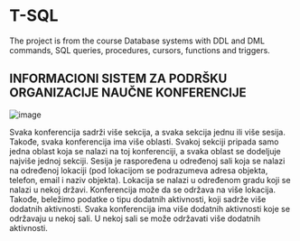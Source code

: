 # T-SQL
The project is from the course Database systems with DDL and DML commands, SQL queries, procedures, cursors, functions and triggers.

## INFORMACIONI SISTEM ZA PODRŠKU ORGANIZACIJE NAUČNE KONFERENCIJE

![image](https://user-images.githubusercontent.com/62118800/150410887-e8080aa8-b3ce-4bce-82d3-acdcd6209cae.png)

Svaka konferencija sadrži više sekcija, a svaka sekcija jednu ili više sesija. Takođe, svaka konferencija ima više oblasti. Svakoj sekciji pripada samo jedna oblast koja se nalazi na toj konferenciji, a svaka oblast se dodeljuje najviše jednoj sekciji. Sesija je raspoređena u određenoj sali koja se nalazi na određenoj lokaciji (pod lokacijom se podrazumeva adresa objekta, telefon, email i naziv objekta). Lokacija se nalazi u određenom gradu koji se nalazi u nekoj državi. Konferencija može da se održava na više lokacija. Takođe, beležimo podatke o tipu dodatnih aktivnosti, koji sadrže više dodatnih aktivnosti. Svaka konferencija ima više dodatnih aktivnosti koje se održavaju u nekoj sali. U nekoj sali se može održavati više dodatnih aktivnosti. 
